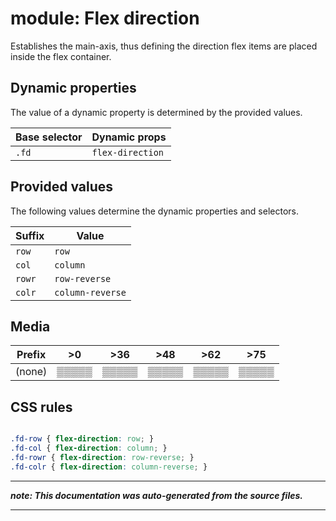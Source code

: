 # module: Flex direction

Establishes the main-axis, thus defining the direction flex items are placed
inside the flex container.








## Dynamic properties
The value of a dynamic property is determined by the provided values.

| Base selector | Dynamic props |
| ------------- | ------------- |
| `.fd` |`flex-direction`|





## Provided values
The following values determine the dynamic properties and selectors.

Suffix  | Value
--------- | ---------
`row` | `row`
`col` | `column`
`rowr` | `row-reverse`
`colr` | `column-reverse`




## Media





| Prefix  |  >0 |  >36 |  >48 |  >62 |  >75 | 
| :------:  |  :---------: |  :---------: |  :---------: |  :---------: |  :---------: | 
|  (none)  |▒▒▒▒▒|▒▒▒▒▒|▒▒▒▒▒|▒▒▒▒▒|▒▒▒▒▒|






## CSS rules
```css

.fd-row { flex-direction: row; }
.fd-col { flex-direction: column; }
.fd-rowr { flex-direction: row-reverse; }
.fd-colr { flex-direction: column-reverse; }

```

- - - - -
_**note: This documentation was auto-generated from the source files.**_
- - - - -